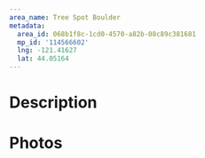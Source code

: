 ```yaml
---
area_name: Tree Spot Boulder
metadata:
  area_id: 068b1f8c-1cd0-4570-a82b-08c89c381681
  mp_id: '114566602'
  lng: -121.41627
  lat: 44.05164
---
```

# Description

# Photos

